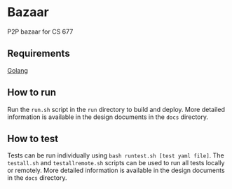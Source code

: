 # Bazaar
P2P bazaar for CS 677

## Requirements
[Golang](https://golang.org)

## How to run
Run the `run.sh` script in the `run` directory to build and deploy.
More detailed information is available in the design documents in the `docs` directory.

## How to test
Tests can be run individually using `bash runtest.sh [test yaml file]`.
The `testall.sh` and `testallremote.sh` scripts can be used to run all tests locally or remotely.
More detailed information is available in the design documents in the `docs` directory.
